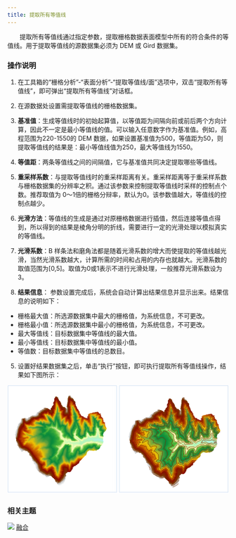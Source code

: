 ```yaml
---
title: 提取所有等值线
---
```


　　提取所有等值线通过指定参数，提取栅格数据表面模型中所有的符合条件的等值线。用于提取等值线的源数据集必须为 DEM 或 Gird 数据集。

### 操作说明

 1. 在工具箱的“栅格分析”-“表面分析”-“提取等值线/面”选项中，双击“提取所有等值线”，即可弹出“提取所有等值线”对话框。
 2. 在源数据处设置需提取等值线的栅格数据集。
 3. **基准值**：生成等值线时的初始起算值，以等值距为间隔向前或前后两个方向计算，因此不一定是最小等值线的值。可以输入任意数字作为基准值。例如，高程范围为220-1550的 DEM 数据，如果设置基准值为500，等值距为50，则提取等值线的结果是：最小等值线值为250，最大等值线为1550。
 4. **等值距**：两条等值线之间的间隔值，它与基准值共同决定提取哪些等值线。
 5. **重采样系数**：与提取等值线时的重采样距离有关。重采样距离等于重采样系数与栅格数据集的分辨率之积。通过该参数来控制提取等值线时采样的控制点个数。推荐取值为 0～1倍的栅格分辩率，默认为0。该参数值越大，等值线的控制点越少。
 6. **光滑方法**：等值线的生成是通过对原栅格数据进行插值，然后连接等值点得到，所以得到的结果是棱角分明的折线，需要进行一定的光滑处理以模拟真实的等值线。

 7. **光滑系数**：B 样条法和磨角法都是随着光滑系数的增大而使提取的等值线越光滑，当然光滑系数越大，计算所需的时间和占用的内存也就越大。光滑系数的取值范围为[0,5]。取值为0或1表示不进行光滑处理，一般推荐光滑系数设为3。

 8. **结果信息**： 参数设置完成后，系统会自动计算出结果信息并显示出来。结果信息的说明如下：

   - 栅格最大值：所选源数据集中最大的栅格值，为系统信息，不可更改。
   - 栅格最小值：所选源数据集中最小的栅格值，为系统信息，不可更改。
   - 最大等值线：目标数据集中等值线的最大值。
   - 最小等值线：目标数据集中等值线的最小值。
   - 等值数：目标数据集中等值线的总数目。


 5. 设置好结果数据集之后，单击“执行”按钮，即可执行提取所有等值线操作，结果如下图所示：  

  ![](img/DriveContourAll.png)


### 相关主题

![](img/smalltitle.png) [融合](Datafuse.html)



